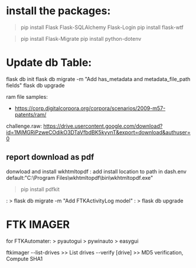 # install the packages:
> pip install Flask Flask-SQLAlchemy Flask-Login
> pip install flask-wtf

> pip install Flask-Migrate
> pip install python-dotenv


# Update db Table:

flask db init
flask db migrate -m "Add has_metadata and metadata_file_path fields"
flask db upgrade


ram file samples:
 - https://corp.digitalcorpora.org/corpora/scenarios/2009-m57-patents/ram/

challenge.raw: https://drive.usercontent.google.com/download?id=1MjMGRiPzweCOdikO3DTaVfbdBK5kyynT&export=download&authuser=0


## report download as pdf
donwload and install wkhtmltopdf :  add install location to path in dash.env 
    default:"C:\Program Files\wkhtmltopdf\bin\wkhtmltopdf.exe"
> pip install pdfkit



: > flask db migrate -m "Add FTKActivityLog model"
: > flask db upgrade


# FTK IMAGER

for FTKAutomater:
    > pyautogui
    > pywinauto
    > easygui

ftkimager 
    --list-drives      >> List drives
    --verify [drive]   >> MD5 verification, Compute SHA1
